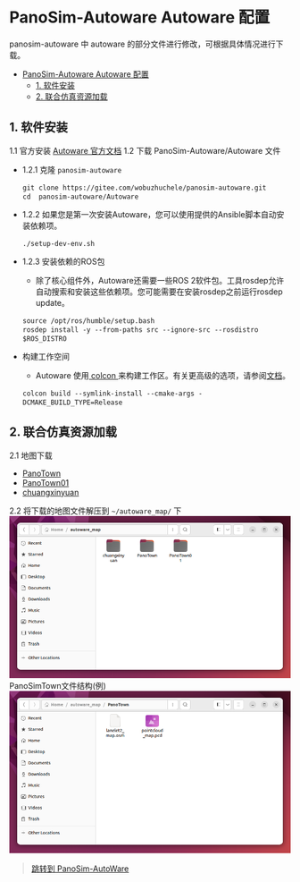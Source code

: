 # PanoSim-Autoware Autoware 配置
panosim-autoware 中 autoware 的部分文件进行修改，可根据具体情况进行下载。
- [PanoSim-Autoware Autoware 配置](#panosim-autoware-autoware-配置)
  - [1. 软件安装](#1-软件安装)
  - [2. 联合仿真资源加载](#2-联合仿真资源加载)

## 1. 软件安装
1.1 官方安装
[Autoware 官方文档](https://autowarefoundation.github.io/autoware-documentation/main/installation/autoware/source-installation/)
1.2 下载 PanoSim-Autoware/Autoware 文件
- 1.2.1 克隆 `panosim-autoware`
  ```
  git clone https://gitee.com/wobuzhuchele/panosim-autoware.git 
  cd  panosim-autoware/Autoware   
  ```
- 1.2.2 如果您是第一次安装Autoware，您可以使用提供的Ansible脚本自动安装依赖项。
  ```
  ./setup-dev-env.sh
  ```
- 1.2.3 安装依赖的ROS包
  -  除了核心组件外，Autoware还需要一些ROS 2软件包。工具rosdep允许自动搜索和安装这些依赖项。您可能需要在安装rosdep之前运行rosdep update。
  ```
  source /opt/ros/humble/setup.bash
  rosdep install -y --from-paths src --ignore-src --rosdistro $ROS_DISTRO
  ```


- 构建工作空间
  -  Autoware 使用[ colcon ](https://github.com/colcon)来构建工作区。有关更高级的选项，请参阅[文档](https://colcon.readthedocs.io/)。
  ```
  colcon build --symlink-install --cmake-args -DCMAKE_BUILD_TYPE=Release
  ```
## 2. 联合仿真资源加载
2.1 地图下载
- [PanoTown]()
- [PanoTown01]()
- [chuangxinyuan]()
  
2.2 将下载的地图文件解压到 `~/autoware_map/` 下
![1715708196822](image/PanoSim-Autoware%20Autoware/1715708196822.png)
PanoSimTown文件结构(例)
![1715708226880](image/PanoSim-Autoware%20Autoware/1715708226880.png)

>[跳转到 PanoSim-AutoWare](./PanoSim-Autoware.md)
